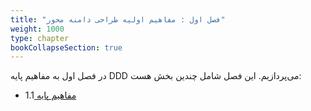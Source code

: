```yaml
---
title: "فصل اول : مفاهیم اولیه طراحی دامنه محور"
weight: 1000
type: chapter
bookCollapseSection: true
---
```


در فصل اول به مفاهیم پایه DDD می‌پردازیم. این فصل شامل چندین بخش هست:

- 1.1[ مفاهیم پایه](Fundamental-of-DDD)
